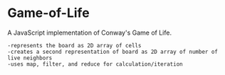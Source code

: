 # Game-of-Life
A JavaScript implementation of Conway's Game of Life.

    -represents the board as 2D array of cells
    -creates a second representation of board as 2D array of number of live neighbors
    -uses map, filter, and reduce for calculation/iteration
